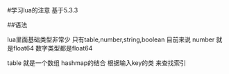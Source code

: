 #学习lua的注意 基于5.3.3

##语法

lua里面基础类型非常少 只有table,number,string,boolean 
目前来说 number 就是float64  数字类型都是float64

table 就是一个数组 hashmap的结合  根据输入key的类 来查找索引

